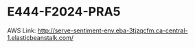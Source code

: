 # E444-F2024-PRA5

AWS Link: http://serve-sentiment-env.eba-3tjzqcfm.ca-central-1.elasticbeanstalk.com/
